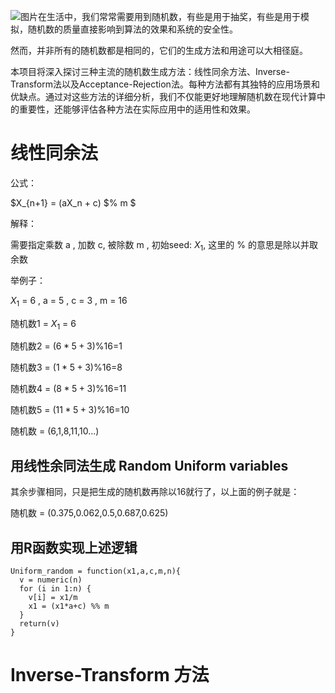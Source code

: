 ![图片](https://github.com/user-attachments/assets/40af6a99-e420-4abd-817f-6075941e4eda)在生活中，我们常常需要用到随机数，有些是用于抽奖，有些是用于模拟，随机数的质量直接影响到算法的效果和系统的安全性。

然而，并非所有的随机数都是相同的，它们的生成方法和用途可以大相径庭。

本项目将深入探讨三种主流的随机数生成方法：线性同余方法、Inverse-Transform法以及Acceptance-Rejection法。每种方法都有其独特的应用场景和优缺点。通过对这些方法的详细分析，我们不仅能更好地理解随机数在现代计算中的重要性，还能够评估各种方法在实际应用中的适用性和效果。

# 线性同余法

公式：

$X_{n+1} = (aX_n + c) $% m  $

解释：

需要指定乘数 a , 加数 c, 被除数 m , 初始seed: $X_1$, 这里的 % 的意思是除以并取余数

举例子：

$X_1$ = 6 , a = 5 , c = 3 , m = 16

随机数1 = $X_1$ = 6

随机数2 = $(6*5+3)$%16=1

随机数3 = $(1*5+3)$%16=8

随机数4 = $(8*5+3)$%16=11

随机数5 = $(11*5+3)$%16=10

随机数 = (6,1,8,11,10...)

## 用线性余同法生成 Random Uniform variables

其余步骤相同，只是把生成的随机数再除以16就行了，以上面的例子就是：

随机数 = (0.375,0.062,0.5,0.687,0.625)

## 用R函数实现上述逻辑

```
Uniform_random = function(x1,a,c,m,n){
  v = numeric(n)
  for (i in 1:n) {
    v[i] = x1/m
    x1 = (x1*a+c) %% m
  }
  return(v)
}
```


# Inverse-Transform 方法


